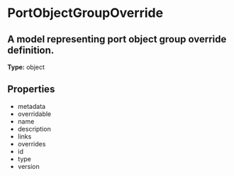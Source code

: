 # PortObjectGroupOverride

## A model representing port object group override definition.

**Type:** object

## Properties
* metadata
* overridable
* name
* description
* links
* overrides
* id
* type
* version
